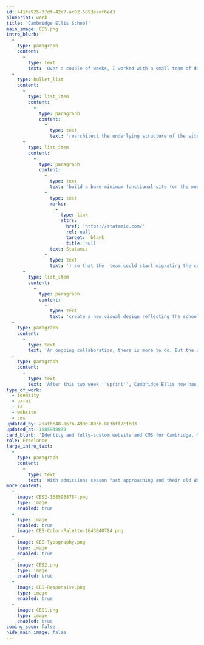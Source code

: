 ```yaml
---
id: 441fa925-37df-42c7-ac02-5853eaaf6ed3
blueprint: work
title: 'Cambridge Ellis School'
main_image: CES.png
intro_blurb:
  -
    type: paragraph
    content:
      -
        type: text
        text: 'Over a couple of weeks, I worked with a small team of directors to:'
  -
    type: bullet_list
    content:
      -
        type: list_item
        content:
          -
            type: paragraph
            content:
              -
                type: text
                text: 'rearchitect the underlying structure of the site'
      -
        type: list_item
        content:
          -
            type: paragraph
            content:
              -
                type: text
                text: 'build a bare-minimum functional site (on the modern foundations of '
              -
                type: text
                marks:
                  -
                    type: link
                    attrs:
                      href: 'https://statamic.com/'
                      rel: null
                      target: _blank
                      title: null
                text: Statamic
              -
                type: text
                text: ') so that the  team could start migrating the content even as the site was being built'
      -
        type: list_item
        content:
          -
            type: paragraph
            content:
              -
                type: text
                text: 'create a new visual design reflecting the school''s spaces and emphasis on nature.'
  -
    type: paragraph
    content:
      -
        type: text
        text: 'An ongoing collaboration, there is more to do. But the school was able to field a record breaking admissions season without a hitch, with site analytics showing an average of ten pages viewed per visitor, and approximately half of all visits coming from mobile devices.'
  -
    type: paragraph
    content:
      -
        type: text
        text: 'After this two week ''sprint'', Cambridge Ellis now has a strong foundation on which to take the site to the next level.'
type_of_work:
  - identity
  - ux-ui
  - ia
  - website
  - cms
updated_by: 20afbc48-a67b-499d-803b-8e3bff7cf603
updated_at: 1685938839
card_blurb: 'Identity and fully-custom website and CMS for Cambridge, MA preschool'
role: Freelance
large_intro_text:
  -
    type: paragraph
    content:
      -
        type: text
        text: 'With admissions season fast approaching and their old Wordpress site falling apart at the seams — code snippets showing on the front end, plugins no-longer supported, a staff directory page that could no longer be updated, and a mobile-unfriendly design — Cambridge Ellis preschool urgently needed a new site that was intuitive for busy school admin to edit while representing the school''s unique identity and culture.'
more_content:
  -
    image: CES2-1685938784.png
    type: image
    enabled: true
  -
    type: image
    enabled: true
    image: CES-Color-Palette-1643040784.png
  -
    image: CES-Typography.png
    type: image
    enabled: true
  -
    image: CES2.png
    type: image
    enabled: true
  -
    image: CES-Responsive.png
    type: image
    enabled: true
  -
    image: CES1.png
    type: image
    enabled: true
coming_soon: false
hide_main_image: false
---
```

